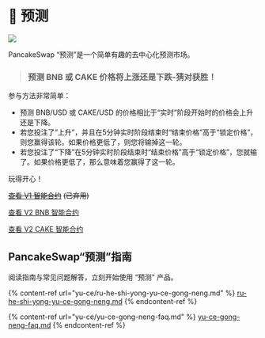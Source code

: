 # 🔮 预测

![](https://gblobscdn.gitbook.com/assets%2F-MHREX7DHcljbY5IkjgJ%2Fsync%2F3ab3800a435b1c3c4f239e95cebbc5547ba8a900.png?alt=media)

PancakeSwap “预测”是一个简单有趣的去中心化预测市场。

> ### 预测 BNB 或 CAKE 价格将上涨还是下跌-猜对获胜！

参与方法非常简单：

* 预测 BNB/USD 或 CAKE/USD 的价格相比于“实时”阶段开始时的价格会上升还是下降。
* 若您投注了“上升”，并且在5分钟实时阶段结束时“结束价格”高于“锁定价格”，则您赢得该轮。如果价格更低了，则您将输掉这一轮。
* 若您投注了“下降”在5分钟实时阶段结束时“结束价格”高于“锁定价格”，您就输了。如果价格更低了，那么意味着您赢得了这一轮。

玩得开心！

~~​~~[~~查看 V1 智能合约~~](https://bscscan.com/address/0x516ffd7D1e0Ca40b1879935B2De87cb20Fc1124b) ~~(已弃用)~~

[查看 V2 BNB 智能合约 ](https://bscscan.com/address/0x18b2a687610328590bc8f2e5fedde3b582a49cda)

[查看 V2 CAKE 智能合约](https://bscscan.com/address/0x0E3A8078EDD2021dadcdE733C6b4a86E51EE8f07)

## PancakeSwap“预测”指南

阅读指南与常见问题解答，立刻开始使用 “预测” 产品。

{% content-ref url="yu-ce/ru-he-shi-yong-yu-ce-gong-neng.md" %}
[ru-he-shi-yong-yu-ce-gong-neng.md](yu-ce/ru-he-shi-yong-yu-ce-gong-neng.md)
{% endcontent-ref %}

{% content-ref url="yu-ce/yu-ce-gong-neng-faq.md" %}
[yu-ce-gong-neng-faq.md](yu-ce/yu-ce-gong-neng-faq.md)
{% endcontent-ref %}
